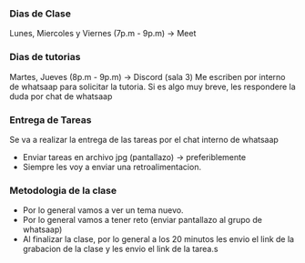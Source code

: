 ### Dias de Clase
Lunes, Miercoles y Viernes (7p.m - 9p.m) -> Meet

### Dias de tutorias
Martes, Jueves (8p.m - 9p.m) -> Discord (sala 3)
Me escriben por interno de whatsaap para solicitar la tutoria.
Si es algo muy breve, les respondere la duda por chat de whatsaap

### Entrega de Tareas
Se va a realizar la entrega de las tareas por el chat interno de whatsaap
- Enviar tareas en archivo jpg (pantallazo) -> preferiblemente
- Siempre les voy a enviar una retroalimentacion.

### Metodologia de la clase
- Por lo general vamos a ver un tema nuevo.
- Por lo general vamos a tener reto (enviar pantallazo al grupo de whatsaap)
- Al finalizar la clase, por lo general a los 20 minutos les envio el link de la grabacion de la clase y les envio 
el link de la tarea.s